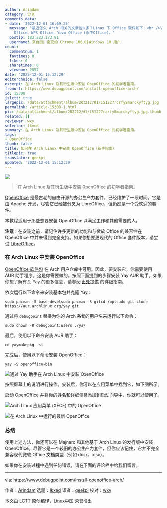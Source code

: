 ```yaml
---
author: Arindam
category: 分享
comments_data:
- date: '2022-12-01 16:09:25'
  message: "最近怎么 Arch 相关的文章这么多？Linux 下 Office 软件如下：<br />\r\nCalligra、LibreOffice、OnlyOffice、OpenOffice、SoftMaker
    Office、WPS Office、Yozo Office (永中Office)。"
  postip: 183.223.173.91
  username: 来自四川南充的 Chrome 106.0|Windows 10 用户
count:
  commentnum: 1
  favtimes: 0
  likes: 0
  sharetimes: 0
  viewnum: 2857
date: '2022-12-01 15:12:29'
editorchoice: false
excerpt: 在 Arch Linux 及其衍生版中安装 OpenOffice 的初学者指南。
fromurl: https://www.debugpoint.com/install-openoffice-arch/
id: 15308
islctt: true
largepic: /data/attachment/album/202212/01/151227rcrfy8marckyftyg.jpg
permalink: /article-15308-1.html
pic: /data/attachment/album/202212/01/151227rcrfy8marckyftyg.jpg.thumb.jpg
related: []
reviewer: wxy
selector: lkxed
summary: 在 Arch Linux 及其衍生版中安装 OpenOffice 的初学者指南。
tags:
- OpenOffice
thumb: false
title: 如何在 Arch Linux 中安装 OpenOffice（新手指南）
titlepic: true
translator: geekpi
updated: '2022-12-01 15:12:29'
---
```


![](/data/attachment/album/202212/01/151227rcrfy8marckyftyg.jpg)



> 
> 在 Arch Linux 及其衍生版中安装 OpenOffice 的初学者指南。
> 
> 
> 


[OpenOffice](https://www.openoffice.org/) 是最古老的自由开源的办公生产力套件，已经维护了一段时间。它是由 Apache 开发，尽管它已经被分叉为 LibreOffice，但仍然是一个受欢迎的套件。


本教程适用于那些想要安装 OpenOffice 以满足工作和其他需要的人。


**注意**：在安装之前，请记住许多更新的功能和与微软 Office 的兼容性在 OpenOffice 中并未得到完全支持。如果你想要更现代的 Office 套件版本，请尝试 [LibreOffice](https://www.debugpoint.com/install-latest-libreoffice-ubuntu-linux/)。


### 在 Arch Linux 中安装 OpenOffice


[OpenOffice 软件包](https://aur.archlinux.org/packages/openoffice-bin) 在 Arch 用户仓库中可用。因此，要安装它，你需要使用 AUR 助手程序。这是你需要做的。按照下面提到的步骤安装 Yay AUR 助手。如果你想了解有关 Yay 的更多信息，请参阅 [此处提供](https://www.debugpoint.com/install-yay-arch/) 的详细指南。


依次运行以下命令来安装基本包并克隆 Yay：



```
sudo pacman -S base-develsudo pacman -S gitcd /optsudo git clone https://aur.archlinux.org/yay.git

```

通过将 `debugpoint` 替换为你的 Arch 系统的用户名来运行以下命令：



```
sudo chown -R debugpoint:users ./yay

```

最后，使用以下命令安装 AUR 助手：



```
cd yaymakepkg -si

```

完成后，使用以下命令安装 OpenOffice：



```
yay -S openoffice-bin

```

![通过 Yay 助手在 Arch Linux 中安装 OpenOffice](/data/attachment/album/202212/01/151229lmpp2xp5cx4684r4.jpg)


按照屏幕上的说明进行操作。安装后，你可以在应用菜单中找到它，如下图所示。


启动 OpenOffice 并将你的姓名和详细信息添加到启动向导中，你就可以使用了。


![Arch Linux 应用菜单 (XFCE) 中的 OpenOffice](/data/attachment/album/202212/01/151229ewhsrq266v2vvh6u.jpg)


![在 Arch Linux 中运行的最新 OpenOffice](/data/attachment/album/202212/01/151229y7xnah065xx2xd33.jpg)


### 总结


使用上述方法，你还可以在 Majnaro 和其他基于 Arch Linux 的发行版中安装 OpenOffice。尽管它是一个较旧的办公生产力套件，但你应该记住，它并不完全兼容现代微软 Office 文档类型（例如 docx、xlsx）。


如果你在安装过程中遇到任何错误，请在下面的评论栏中给我们留言。




---


via: <https://www.debugpoint.com/install-openoffice-arch/>


作者：[Arindam](https://www.debugpoint.com/author/admin1/) 选题：[lkxed](https://github.com/lkxed) 译者：[geekpi](https://github.com/geekpi) 校对：[wxy](https://github.com/wxy)


本文由 [LCTT](https://github.com/LCTT/TranslateProject) 原创编译，[Linux中国](https://linux.cn/) 荣誉推出
